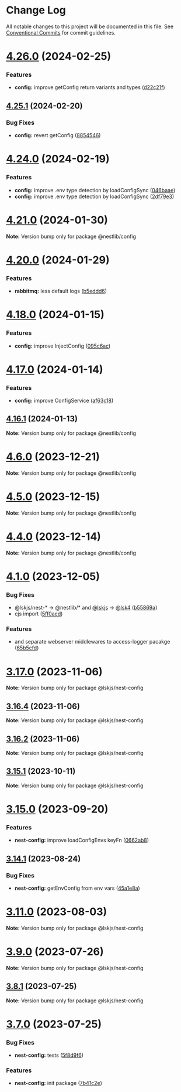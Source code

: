 # Change Log

All notable changes to this project will be documented in this file.
See [Conventional Commits](https://conventionalcommits.org) for commit guidelines.

# [4.26.0](https://github.com/lskjs/lskjs/compare/v4.25.1...v4.26.0) (2024-02-25)


### Features

* **config:** improve getConfig return variants and types ([d22c21f](https://github.com/lskjs/lskjs/commit/d22c21fde19ee66c1941eed77e31e904505bcdbe))





## [4.25.1](https://github.com/lskjs/lskjs/compare/v4.25.0...v4.25.1) (2024-02-20)


### Bug Fixes

* **config:** revert getConfig ([8854546](https://github.com/lskjs/lskjs/commit/8854546ed5498eb0b7a3d84db17270f69280c17a))





# [4.24.0](https://github.com/lskjs/lskjs/compare/v4.23.2...v4.24.0) (2024-02-19)


### Features

* **config:** improve .env type detection by loadConfigSync ([046baae](https://github.com/lskjs/lskjs/commit/046baae2095eb30791d8e81e29ce31ac53735cf9))
* **config:** improve .env type detection by loadConfigSync ([2df79e3](https://github.com/lskjs/lskjs/commit/2df79e3df58cd4a228fef7cda913006239d2cff5))





# [4.21.0](https://github.com/lskjs/lskjs/compare/v4.20.0...v4.21.0) (2024-01-30)

**Note:** Version bump only for package @nestlib/config





# [4.20.0](https://github.com/lskjs/lskjs/compare/v4.19.0...v4.20.0) (2024-01-29)


### Features

* **rabbitmq:** less default logs ([b5eddd6](https://github.com/lskjs/lskjs/commit/b5eddd6756d159d60cc50b19147a457da083eed6))





# [4.18.0](https://github.com/lskjs/lskjs/compare/v4.17.0...v4.18.0) (2024-01-15)


### Features

* **config:** improve InjectConfig ([095c6ac](https://github.com/lskjs/lskjs/commit/095c6ac29ba8672bdda8fa9913e166f765c984f1))





# [4.17.0](https://github.com/lskjs/lskjs/compare/v4.16.3...v4.17.0) (2024-01-14)


### Features

* **config:** improve ConfigService ([af63c18](https://github.com/lskjs/lskjs/commit/af63c184a5269fc3e22af6ba391cdd178099aad8))





## [4.16.1](https://github.com/lskjs/lskjs/compare/v4.16.0...v4.16.1) (2024-01-13)

**Note:** Version bump only for package @nestlib/config





# [4.6.0](https://github.com/lskjs/lskjs/compare/v4.5.0...v4.6.0) (2023-12-21)

**Note:** Version bump only for package @nestlib/config





# [4.5.0](https://github.com/lskjs/lskjs/compare/v4.4.1...v4.5.0) (2023-12-15)

**Note:** Version bump only for package @nestlib/config





# [4.4.0](https://github.com/lskjs/lskjs/compare/v4.3.0...v4.4.0) (2023-12-14)

**Note:** Version bump only for package @nestlib/config





# [4.1.0](https://github.com/lskjs/lskjs/compare/v3.19.0...v4.1.0) (2023-12-05)


### Bug Fixes

* @lskjs/nest-* -> @nestlib/* and [@lskjs](https://github.com/lskjs) -> [@lsk4](https://github.com/lsk4) ([b55869a](https://github.com/lskjs/lskjs/commit/b55869ae94f21c466efc3a6c1ce642ab552489ef))
* cjs import ([5ff0aed](https://github.com/lskjs/lskjs/commit/5ff0aed8e8a60ac4b89453489abd9c6943d0b275))


### Features

* and separate webserver middlewares to access-logger pacakge ([65b5cfd](https://github.com/lskjs/lskjs/commit/65b5cfdd2112d64d6c76277dcb0286e82aa2ca08))





# [3.17.0](https://github.com/lskjs/lskjs/compare/v3.16.3...v3.17.0) (2023-11-06)

**Note:** Version bump only for package @lskjs/nest-config





## [3.16.4](https://github.com/lskjs/lskjs/compare/v3.16.3...v3.16.4) (2023-11-06)

**Note:** Version bump only for package @lskjs/nest-config





## [3.16.2](https://github.com/lskjs/lskjs/compare/v3.16.1...v3.16.2) (2023-11-06)

**Note:** Version bump only for package @lskjs/nest-config





## [3.15.1](https://github.com/lskjs/lskjs/compare/v3.15.0...v3.15.1) (2023-10-11)

**Note:** Version bump only for package @lskjs/nest-config





# [3.15.0](https://github.com/lskjs/lskjs/compare/v3.14.1...v3.15.0) (2023-09-20)


### Features

* **nest-config:** improve loadConfigEnvs keyFn ([0662ab8](https://github.com/lskjs/lskjs/commit/0662ab87ccc22c115f21684ab4059c729d117e3f))





## [3.14.1](https://github.com/lskjs/lskjs/compare/v3.14.0...v3.14.1) (2023-08-24)


### Bug Fixes

* **nest-config:** getEnvConfig from env vars ([45a1e8a](https://github.com/lskjs/lskjs/commit/45a1e8a139270016865515fce24f8b4830d3ea79))





# [3.11.0](https://github.com/lskjs/lskjs/compare/v3.10.0...v3.11.0) (2023-08-03)

**Note:** Version bump only for package @lskjs/nest-config





# [3.9.0](https://github.com/lskjs/lskjs/compare/v3.8.1...v3.9.0) (2023-07-26)

**Note:** Version bump only for package @lskjs/nest-config





## [3.8.1](https://github.com/lskjs/lskjs/compare/v3.8.0...v3.8.1) (2023-07-25)

**Note:** Version bump only for package @lskjs/nest-config





# [3.7.0](https://github.com/lskjs/lskjs/compare/v3.6.0...v3.7.0) (2023-07-25)


### Bug Fixes

* **nest-config:** tests ([5f8d9f6](https://github.com/lskjs/lskjs/commit/5f8d9f612c87f5d9cdbb1f5b9068d552f421abbc))


### Features

* **nest-config:** init package ([7b41c2e](https://github.com/lskjs/lskjs/commit/7b41c2ebf8d512df14e1633251d2aa714c98ce8a))
